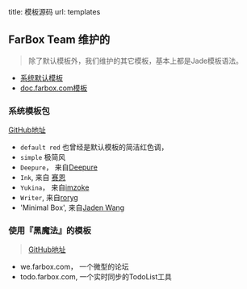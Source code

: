 title: 模板源码
url: templates

## FarBox Team 维护的

> 除了默认模板外，我们维护的其它模板，基本上都是Jade模板语法。

- [系统默认模板](https://github.com/BuildFarBox/default-template)
- [doc.farbox.com模板](https://github.com/BuildFarBox/doc.farbox.com)


### 系统模板包

[GitHub地址](https://github.com/BuildFarBox/templates)

- `default red` 也曾经是默认模板的简洁红色调，
- `simple` 极简风
- `Deepure`， 来自[Deepure](http://motype.org/)
- `Ink`, 来自 [赛恩](http://blog.cyanchen.com/)
- `Yukina`， 来自[imzoke](http://imzoke.farbox.com/)
- `Writer`, 来自[roryg](http://jollygoodthemes.com/)
- 'Minimal Box', 来自[Jaden Wang](http://copri.me/)


### 使用『黑魔法』的模板
> [GitHub地址](https://github.com/BuildFarBox/Black-FarBox)
- we.farbox.com， 一个微型的论坛
- todo.farbox.com, 一个实时同步的TodoList工具


